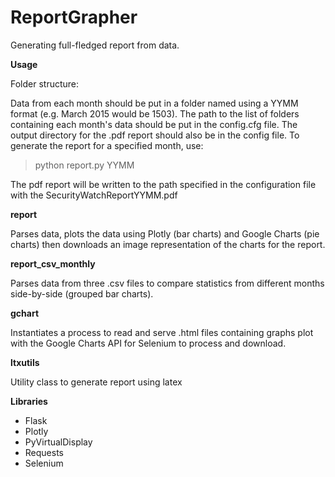 ReportGrapher
======

Generating full-fledged report from data.

**Usage**

Folder structure:
	
Data from each month should be put in a folder named
using a YYMM format (e.g. March 2015 would be 1503).
The path to the list of folders containing each month's
data should be put in the config.cfg file. The output 
directory for the .pdf report should also be in the
config file. To generate the report for a specified month,
use:

   > python report.py YYMM
   
The pdf report will be written to the path specified in 
the configuration file with the SecurityWatchReportYYMM.pdf


**report**

Parses data, plots the data using Plotly (bar charts)
and Google Charts (pie charts) then downloads an image
representation of the charts for the report.

**report_csv_monthly**

Parses data from three .csv files to compare statistics 
from different months side-by-side (grouped bar charts).

**gchart**

Instantiates a process to read and serve .html files 
containing graphs plot with the Google Charts API for
Selenium to process and download.

**ltxutils**

Utility class to generate report using latex



**Libraries**

* Flask
* Plotly
* PyVirtualDisplay
* Requests
* Selenium